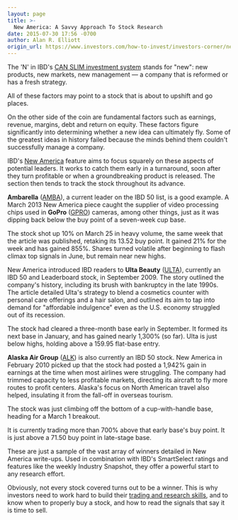 ```yaml
---
layout: page
title: >-
  New America: A Savvy Approach To Stock Research
date: 2015-07-30 17:56 -0700
author: Alan R. Elliott
origin_url: https://www.investors.com/how-to-invest/investors-corner/new-america-finds-leading-stocks
---
```





The 'N' in IBD's [CAN SLIM investment system](http://education.investors.com/courselandingpage.aspx?id=735749) stands for "new": new products, new markets, new management — a company that is reformed or has a fresh strategy.

  

All of these factors may point to a stock that is about to upshift and go places.

  

On the other side of the coin are fundamental factors such as earnings, revenue, margins, debt and return on equity. These factors figure significantly into determining whether a new idea can ultimately fly. Some of the greatest ideas in history failed because the minds behind them couldn't successfully manage a company.

  

IBD's [New America](http://news.investors.com/business/new-america.htm) feature aims to focus squarely on these aspects of potential leaders. It works to catch them early in a turnaround, soon after they turn profitable or when a groundbreaking product is released. The section then tends to track the stock throughout its advance.

  

**Ambarella** ([AMBA](https://research.investors.com/quote.aspx?symbol=AMBA)), a current leader on the IBD 50 list, is a good example. A March 2013 New America piece caught the supplier of video processing chips used in **GoPro** ([GPRO](https://research.investors.com/quote.aspx?symbol=GPRO)) cameras, among other things, just as it was dipping back below the buy point of a seven-week cup base.

  

The stock shot up 10% on March 25 in heavy volume, the same week that the article was published, retaking its 13.52 buy point. It gained 21% for the week and has gained 855%. Shares turned volatile after beginning to flash climax top signals in June, but remain near new highs.

  

New America introduced IBD readers to **Ulta Beauty** ([ULTA](https://research.investors.com/quote.aspx?symbol=ULTA)), currently an IBD 50 and Leaderboard stock, in September 2009. The story outlined the company's history, including its brush with bankruptcy in the late 1990s. The article detailed Ulta's strategy to blend a cosmetics counter with personal care offerings and a hair salon, and outlined its aim to tap into demand for "affordable indulgence" even as the U.S. economy struggled out of its recession.

  

The stock had cleared a three-month base early in September. It formed its next base in January, and has gained nearly 1,300% (so far). Ulta is just below highs, holding above a 159.95 flat-base entry.

  

**Alaska Air Group** ([ALK](https://research.investors.com/quote.aspx?symbol=ALK)) is also currently an IBD 50 stock. New America in February 2010 picked up that the stock had posted a 1,942% gain in earnings at the time when most airlines were struggling. The company had trimmed capacity to less profitable markets, directing its aircraft to fly more routes to profit centers. Alaska's focus on North American travel also helped, insulating it from the fall-off in overseas tourism.

  

The stock was just climbing off the bottom of a cup-with-handle base, heading for a March 1 breakout.

  

It is currently trading more than 700% above that early base's buy point. It is just above a 71.50 buy point in late-stage base.

  

These are just a sample of the vast array of winners detailed in New America write-ups. Used in combination with IBD's SmartSelect ratings and features like the weekly Industry Snapshot, they offer a powerful start to any research effort.

  

Obviously, not every stock covered turns out to be a winner. This is why investors need to work hard to build their [trading and research skills](http://education.investors.com/investors-corner.htm), and to know when to properly buy a stock, and how to read the signals that say it is time to sell.





